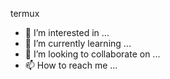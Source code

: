 termux

- 👀 I’m interested in ...
- 🌱 I’m currently learning ...
- 💞️ I’m looking to collaborate on ...
- 📫 How to reach me ...

<!---
94w785try/94w785try is a ✨ special ✨ repository because its `README.md` (this file) appears on your GitHub profile.
You can click the Preview link to take a look at your changes.
--->
